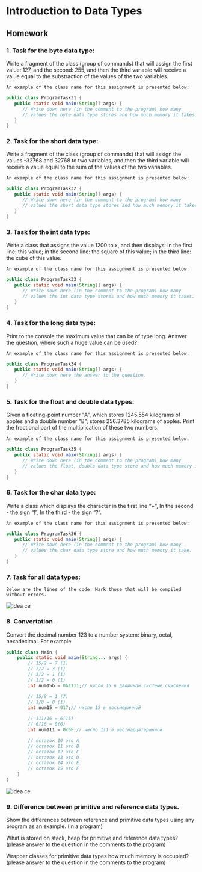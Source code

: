 # Introduction to Data Types

## Homework

### 1. Task for the byte data type:
   Write a fragment of the class (group of commands) that will assign 
   the first value: ​​127, and the second: 255, 
   and then the third variable will receive a value 
   equal to the substraction of the values ​​of the two variables.
    
    An example of the class name for this assignment is presented below:   
```java
public class ProgramTask31 {
   public static void main(String[] args) {
      // Write down here (in the comment to the program) how many 
      // values ​​the byte data type stores and how much memory it takes.
   }
}
```  
### 2. Task for the short data type:
   Write a fragment of the class (group of commands) that will assign 
   the values ​​-32768 and 32768 to two variables, 
   and then the third variable will receive a value 
   equal to the sum of the values ​​of the two variables.
    
    An example of the class name for this assignment is presented below:   
```java
public class ProgramTask32 {
   public static void main(String[] args) {
      // Write down here (in the comment to the program) how many 
      // values ​​the short data type stores and how much memory it takes.
   }
}
```    
### 3. Task for the int data type:
    
   Write a class that assigns the value 1200 to x, and then displays: 
   in the first line: this value; 
   in the second line: the square of this value; 
   in the third line: the cube of this value.
    
    An example of the class name for this assignment is presented below:   
```java
public class ProgramTask33 {
   public static void main(String[] args) {
      // Write down here (in the comment to the program) how many 
      // values ​​the int data type stores and how much memory it takes.
   }
}
```    
### 4. Task for the long data type:
    
   Print to the console the maximum value that can be of type long.
   Answer the question, where such a huge value can be used?
    
    An example of the class name for this assignment is presented below:   
```java
public class ProgramTask34 {
   public static void main(String[] args) {
      // Write down here the answer to the question.
   }
}
```    
### 5. Task for the float and double data types:
   Given a floating-point number "A", which stores 1245.554 kilograms of apples and a double number "B", 
   stores 256.3785 kilograms of apples.
   Print the fractional part of the multiplication of these two numbers.
    
    An example of the class name for this assignment is presented below:   
```java
public class ProgramTask35 {
   public static void main(String[] args) {
      // Write down here (in the comment to the program) how many 
      // values ​​the float, double data type store and how much memory it take.
   }
}
```  
### 6. Task for the char data type:
   Write a class which displays the character in the first line
   “+”, In the second - the sign “!”, In the third - the sign “?”.
    
    An example of the class name for this assignment is presented below:   
```java
public class ProgramTask36 {
   public static void main(String[] args) {
      // Write down here (in the comment to the program) how many 
      // values ​​the char data type store and how much memory it take.
   }
}
``` 
### 7. Task for all data types:
    Below are the lines of the code. Mark those that will be compiled without errors.
   
   ![idea ce](https://sun1-26.userapi.com/sXQ5FmANRFj1uozHUzlC8UwgnVcQRm5hde0SAA/kWwE0cH1Nfs.jpg)

### 8. Convertation.
Convert the decimal number 123 to a number system: binary, octal, hexadecimal.
For example:
```java
public class Main {
    public static void main(String... args) {
        // 15/2 = 7 (1)
        // 7/2 = 3 (1)
        // 3/2 = 1 (1)
        // 1/2 = 0 (1) 
        int num15b = 0b1111;// число 15 в двоичной системе счисления

        // 15/8 = 1 (7)
        // 1/8 = 0 (1)
        int num15 = 017;// число 15 в восьмеричной

        // 111/16 = 6(15)
        // 6/16 = 0(6)
        int num111 = 0x6F;// число 111 в шестнадцатеричной

        // остаток 10 это A
        // остаток 11 это B
        // остаток 12 это C
        // остаток 13 это D
        // остаток 14 это E
        // остаток 15 это F
    }
}
```
![idea ce](https://psv4.userapi.com/c856428/u233000110/docs/d11/5923c115b748/schislenie.png?extra=_Wf_pdTeP_S_kbWjukRnY5_AOLTlEbkUHXYCEQwYfL1xU4fYIxXa-qyOT2z1pCN0rvSSAGX2LzQP5Erv0umtCscsqpcoYocIOvBQ3dPf4IGYBHxNC73bl2arvY8MXmU3U7BxlN8QhGg-TjDPzs6L3OY)
### 9. Difference between primitive and reference data types. 

Show the differences between reference and primitive data types using any program as an example. (in a program)

What is stored on stack, heap for primitive and reference data types? (please answer to the question in the comments to the program)

Wrapper classes for primitive data types how much memory is occupied? (please answer to the question in the comments to the program)

